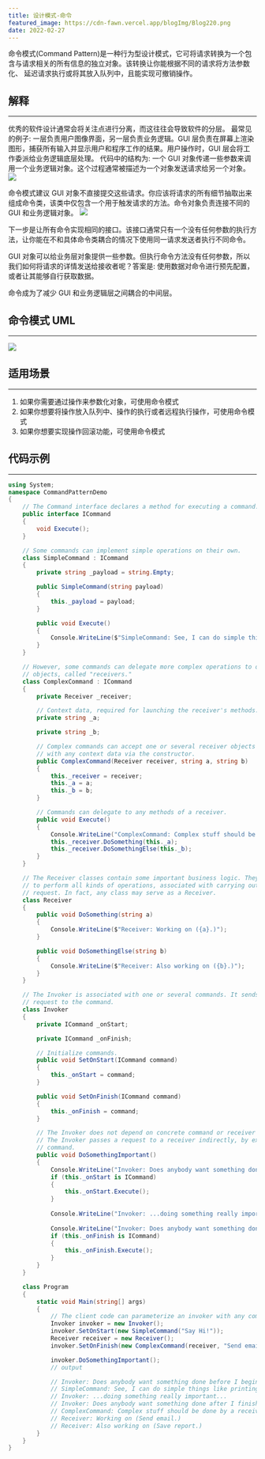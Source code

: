 ```yaml
---
title: 设计模式-命令
featured_image: https://cdn-fawn.vercel.app/blogImg/Blog220.png
date: 2022-02-27
---
```


命令模式(Command Pattern)是一种行为型设计模式，它可将请求转换为一个包含与请求相关的所有信息的独立对象。该转换让你能根据不同的请求将方法参数化、 延迟请求执行或将其放入队列中，且能实现可撤销操作。

## 解释
***  
优秀的软件设计通常会将关注点进行分离，而这往往会导致软件的分层。
最常见的例子: 一层负责用户图像界面，另一层负责业务逻辑。GUI 层负责在屏幕上渲染图形，捕获所有输入并显示用户和程序工作的结果。用户操作时，GUI 层会将工作委派给业务逻辑底层处理。
代码中的结构为: 一个 GUI 对象传递一些参数来调用一个业务逻辑对象。这个过程通常被描述为一个对象发送请求给另一个对象。
![](https://cdn-fawn.vercel.app/contentImg/designpattern/dp14-1.png)

命令模式建议 GUI 对象不直接提交这些请求。你应该将请求的所有细节抽取出来组成命令类，该类中仅包含一个用于触发请求的方法。命令对象负责连接不同的 GUI 和业务逻辑对象。 
![](https://cdn-fawn.vercel.app/contentImg/designpattern/dp14-2.png)

下一步是让所有命令实现相同的接口。该接口通常只有一个没有任何参数的执行方法，让你能在不和具体命令类耦合的情况下使用同一请求发送者执行不同命令。

GUI 对象可以给业务层对象提供一些参数。但执行命令方法没有任何参数，所以我们如何将请求的详情发送给接收者呢？答案是: 使用数据对命令进行预先配置，或者让其能够自行获取数据。

命令成为了减少 GUI 和业务逻辑层之间耦合的中间层。 

## 命令模式 UML
***  
![](https://cdn-fawn.vercel.app/contentImg/designpattern/dp14-3.png)

## 适用场景
***  
1. 如果你需要通过操作来参数化对象，可使用命令模式
2. 如果你想要将操作放入队列中、操作的执行或者远程执行操作，可使用命令模式
3. 如果你想要实现操作回滚功能，可使用命令模式

## 代码示例
***  
``` csharp
using System;
namespace CommandPatternDemo 
{
    // The Command interface declares a method for executing a command.
    public interface ICommand
    {
        void Execute();
    }

    // Some commands can implement simple operations on their own.
    class SimpleCommand : ICommand
    {
        private string _payload = string.Empty;

        public SimpleCommand(string payload)
        {
            this._payload = payload;
        }

        public void Execute()
        {
            Console.WriteLine($"SimpleCommand: See, I can do simple things like printing ({this._payload})");
        }
    }

    // However, some commands can delegate more complex operations to other
    // objects, called "receivers."
    class ComplexCommand : ICommand
    {
        private Receiver _receiver;

        // Context data, required for launching the receiver's methods.
        private string _a;

        private string _b;

        // Complex commands can accept one or several receiver objects along
        // with any context data via the constructor.
        public ComplexCommand(Receiver receiver, string a, string b)
        {
            this._receiver = receiver;
            this._a = a;
            this._b = b;
        }

        // Commands can delegate to any methods of a receiver.
        public void Execute()
        {
            Console.WriteLine("ComplexCommand: Complex stuff should be done by a receiver object.");
            this._receiver.DoSomething(this._a);
            this._receiver.DoSomethingElse(this._b);
        }
    }

    // The Receiver classes contain some important business logic. They know how
    // to perform all kinds of operations, associated with carrying out a
    // request. In fact, any class may serve as a Receiver.
    class Receiver
    {
        public void DoSomething(string a)
        {
            Console.WriteLine($"Receiver: Working on ({a}.)");
        }

        public void DoSomethingElse(string b)
        {
            Console.WriteLine($"Receiver: Also working on ({b}.)");
        }
    }

    // The Invoker is associated with one or several commands. It sends a
    // request to the command.
    class Invoker
    {
        private ICommand _onStart;

        private ICommand _onFinish;

        // Initialize commands.
        public void SetOnStart(ICommand command)
        {
            this._onStart = command;
        }

        public void SetOnFinish(ICommand command)
        {
            this._onFinish = command;
        }

        // The Invoker does not depend on concrete command or receiver classes.
        // The Invoker passes a request to a receiver indirectly, by executing a
        // command.
        public void DoSomethingImportant()
        {
            Console.WriteLine("Invoker: Does anybody want something done before I begin?");
            if (this._onStart is ICommand)
            {
                this._onStart.Execute();
            }
            
            Console.WriteLine("Invoker: ...doing something really important...");
            
            Console.WriteLine("Invoker: Does anybody want something done after I finish?");
            if (this._onFinish is ICommand)
            {
                this._onFinish.Execute();
            }
        }
    }

    class Program
    {
        static void Main(string[] args)
        {
            // The client code can parameterize an invoker with any commands.
            Invoker invoker = new Invoker();
            invoker.SetOnStart(new SimpleCommand("Say Hi!"));
            Receiver receiver = new Receiver();
            invoker.SetOnFinish(new ComplexCommand(receiver, "Send email", "Save report"));

            invoker.DoSomethingImportant();
            // output 

            // Invoker: Does anybody want something done before I begin?
            // SimpleCommand: See, I can do simple things like printing (Say Hi!)
            // Invoker: ...doing something really important...
            // Invoker: Does anybody want something done after I finish?
            // ComplexCommand: Complex stuff should be done by a receiver object.
            // Receiver: Working on (Send email.)
            // Receiver: Also working on (Save report.)
        }
    }
}
```